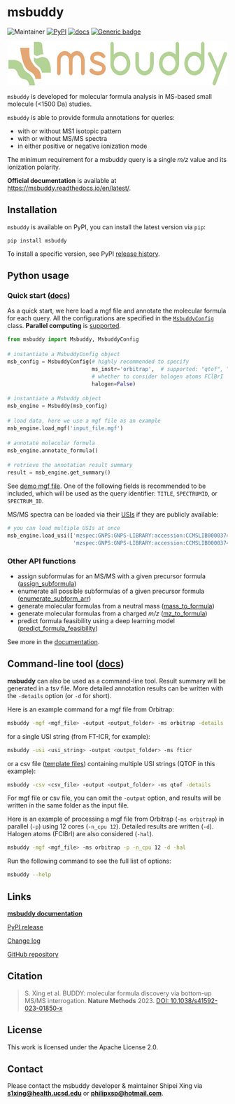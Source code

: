 # msbuddy
![Maintainer](https://img.shields.io/badge/maintainer-Shipei_Xing-blue)
[![PyPI](https://img.shields.io/pypi/v/msbuddy?color=green)](https://pypi.org/project/msbuddy/)
[![docs](https://readthedocs.org/projects/msbuddy/badge/?version=latest)](https://msbuddy.readthedocs.io/en/latest/?badge=latest)
[![Generic badge](https://img.shields.io/badge/msbuddy-mass_spec_tools-<COLOR>.svg)](https://github.com/Philipbear/msbuddy)

<p align="center">
  <img src="https://github.com/Philipbear/msbuddy/blob/main/logo/logo.svg" alt="Sample Image" height="100"/>
</p>


`msbuddy` is developed for molecular formula analysis in MS-based small molecule (<1500 Da) studies.

`msbuddy` is able to provide formula annotations for queries:
  * with or without MS1 isotopic pattern 
  * with or without MS/MS spectra
  * in either positive or negative ionization mode

The minimum requirement for a msbuddy query is a single _m/z_ value and its ionization polarity.

**Official documentation**  is available at https://msbuddy.readthedocs.io/en/latest/.



## Installation
`msbuddy` is available on PyPI, you can install the latest version via `pip`:
```commandline
pip install msbuddy
```

To install a specific version, see PyPI [release history](https://pypi.org/project/msbuddy/#history).

## Python usage 

### Quick start ([docs](https://msbuddy.readthedocs.io/en/latest/quickstart.html))
As a quick start, we here load a mgf file and annotate the molecular formula for each query.
All the configurations are specified in the [`MsbuddyConfig`](https://msbuddy.readthedocs.io/en/latest/pyapi.html#msbuddy.MsbuddyConfig) class.
**Parallel computing** is [supported](https://msbuddy.readthedocs.io/en/latest/quickstart.html).

```python
from msbuddy import Msbuddy, MsbuddyConfig

# instantiate a MsbuddyConfig object
msb_config = MsbuddyConfig(# highly recommended to specify
                           ms_instr='orbitrap',  # supported: "qtof", "orbitrap" and "fticr"
                           # whether to consider halogen atoms FClBrI
                           halogen=False)

# instantiate a Msbuddy object
msb_engine = Msbuddy(msb_config)

# load data, here we use a mgf file as an example
msb_engine.load_mgf('input_file.mgf')

# annotate molecular formula
msb_engine.annotate_formula()

# retrieve the annotation result summary
result = msb_engine.get_summary()
```
See [demo mgf file](https://github.com/Philipbear/msbuddy/tree/main/demo). One of the following fields is recommended to be included, which will be used as the query identifier: `TITLE`, `SPECTRUMID`, or `SPECTRUM_ID`.


MS/MS spectra can be loaded via their [USIs](https://www.biorxiv.org/content/10.1101/2020.05.09.086066v2) if they are publicly available:
```python
# you can load multiple USIs at once
msb_engine.load_usi(['mzspec:GNPS:GNPS-LIBRARY:accession:CCMSLIB00003740036',
                     'mzspec:GNPS:GNPS-LIBRARY:accession:CCMSLIB00003740037'])
```

### Other API functions
- assign subformulas for an MS/MS with a given precursor formula ([assign_subformula](https://msbuddy.readthedocs.io/en/latest/pyapi.html#assign_subformula))
- enumerate all possible subformulas of a given precursor formula ([enumerate_subform_arr](https://msbuddy.readthedocs.io/en/latest/pyapi.html#enumerate_subform_arr))
- generate molecular formulas from a neutral mass ([mass_to_formula](https://msbuddy.readthedocs.io/en/latest/pyapi.html#mass_to_formula))
- generate molecular formulas from a charged _m/z_ ([mz_to_formula](https://msbuddy.readthedocs.io/en/latest/pyapi.html#mz_to_formula))
- predict formula feasibility using a deep learning model ([predict_formula_feasibility](https://msbuddy.readthedocs.io/en/latest/pyapi.html#predict_formula_feasibility))

See more in the [documentation](https://msbuddy.readthedocs.io/en/latest/pyapi.html).

## Command-line tool ([docs](https://msbuddy.readthedocs.io/en/latest/cmdapi.html))

**msbuddy** can also be used as a command-line tool.
Result summary will be generated in a tsv file.
More detailed annotation results can be written with the `-details` option (or `-d` for short).

Here is an example command for a mgf file from Orbitrap:
```bash
msbuddy -mgf <mgf_file> -output <output_folder> -ms orbitrap -details
```
for a single USI string (from FT-ICR, for example):
```bash
msbuddy -usi <usi_string> -output <output_folder> -ms fticr
```
or a csv file ([template files](https://github.com/Philipbear/msbuddy/tree/main/demo)) containing multiple USI strings (QTOF in this example):
```bash
msbuddy -csv <csv_file> -output <output_folder> -ms qtof -details
```

For mgf file or csv file, you can omit the `-output` option, and results will be written in the same folder as the input file.


Here is an example of processing a mgf file from Orbitrap (`-ms orbitrap`) in parallel (`-p`) using 12 cores (`-n_cpu 12`). Detailed results are written (`-d`).
Halogen atoms (FClBrI) are also considered (`-hal`).
```bash
msbuddy -mgf <mgf_file> -ms orbitrap -p -n_cpu 12 -d -hal
```

Run the following command to see the full list of options:
```bash
msbuddy --help
```

## Links
[**msbuddy documentation**](https://msbuddy.readthedocs.io/en/latest/)

[PyPI release](https://pypi.org/project/msbuddy/)

[Change log](https://github.com/Philipbear/msbuddy/blob/main/changelog.md)

[GitHub repository](https://github.com/Philipbear/msbuddy)


##  Citation
> S. Xing et al. BUDDY: molecular formula discovery via bottom-up MS/MS interrogation. **Nature Methods** 2023. [DOI: 10.1038/s41592-023-01850-x](https://doi.org/10.1038/s41592-023-01850-x)


## License
This work is licensed under the Apache License 2.0.

## Contact
Please contact the msbuddy developer & maintainer Shipei Xing via **s1xing@health.ucsd.edu** or **philipxsp@hotmail.com**.
